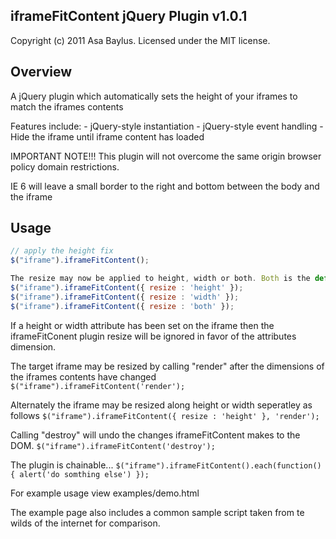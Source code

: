 iframeFitContent jQuery Plugin v1.0.1
-------------------------------
Copyright (c) 2011 Asa Baylus. Licensed under the MIT license.
 

Overview
--------

A jQuery plugin which automatically sets the height of your iframes to match the iframes contents 

Features include:
	- jQuery-style instantiation
	- jQuery-style event handling
	- Hide the iframe until iframe content has loaded
	
IMPORTANT NOTE!!!
This plugin will not overcome the same origin browser policy domain restrictions.

IE 6 will leave a small border to the right and bottom between the body and the iframe


Usage
-----

```javascript
// apply the height fix
$("iframe").iframeFitContent();

The resize may now be applied to height, width or both. Both is the default
$("iframe").iframeFitContent({ resize : 'height' });
$("iframe").iframeFitContent({ resize : 'width' });
$("iframe").iframeFitContent({ resize : 'both' });
```

If a height or width attribute has been set on the iframe then the iframeFitConent plugin resize
will be ignored in favor of the attributes dimension.


The target iframe may be resized by calling "render" after the dimensions of the iframes contents have changed
`$("iframe").iframeFitContent('render');`

Alternately the iframe may be resized along height or width seperatley as follows
`$("iframe").iframeFitContent({ resize : 'height' }, 'render');`

Calling "destroy" will undo the changes iframeFitContent makes to the DOM.
`$("iframe").iframeFitContent('destroy');`

The plugin is chainable...
`$("iframe").iframeFitContent().each(function(){ alert('do somthing else') });`

For example usage view examples/demo.html

The example page also includes a common sample script taken from te wilds of the internet for comparison.